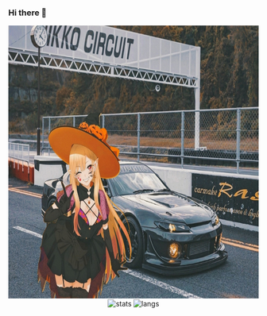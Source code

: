 ### Hi there 👋

<p align="center">
    <img align="center" height="550" src="https://github.com/aaltgod/aaltgod/blob/main/images/beauty.jpg?raw=true" alt="s15">
    <img align="center" height=200 src="https://github-readme-stats.vercel.app/api?username=aaltgod&theme=codeSTACKr&show_icons=true&rank_icon=github&card_width=400&bg_color=202929&icon_color=efd0a8" alt="stats"/>
    <img align="center" height=200 src="https://github-readme-stats.vercel.app/api/top-langs?username=aaltgod&layout=compact&langs_count=6&card_width=300&theme=codeSTACKr&show_icons=true&bg_color=202929" alt="langs"/>
</p>
